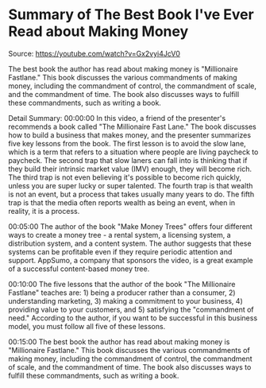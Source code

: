 # Summary of The Best Book I've Ever Read about Making Money

Source: https://youtube.com/watch?v=Gx2vyi4JcV0

The best book the author has read about making money is "Millionaire Fastlane." This book discusses the various commandments of making money, including the commandment of control, the commandment of scale, and the commandment of time. The book also discusses ways to fulfill these commandments, such as writing a book.

Detail Summary: 
00:00:00
In this video, a friend of the presenter's recommends a book called "The Millionaire Fast Lane." The book discusses how to build a business that makes money, and the presenter summarizes five key lessons from the book. The first lesson is to avoid the slow lane, which is a term that refers to a situation where people are living paycheck to paycheck. The second trap that slow laners can fall into is thinking that if they build their intrinsic market value (IMV) enough, they will become rich. The third trap is not even believing it's possible to become rich quickly, unless you are super lucky or super talented. The fourth trap is that wealth is not an event, but a process that takes usually many years to do. The fifth trap is that the media often reports wealth as being an event, when in reality, it is a process.

00:05:00
The author of the book "Make Money Trees" offers four different ways to create a money tree - a rental system, a licensing system, a distribution system, and a content system. The author suggests that these systems can be profitable even if they require periodic attention and support. AppSumo, a company that sponsors the video, is a great example of a successful content-based money tree.

00:10:00
The five lessons that the author of the book "The Millionaire Fastlane" teaches are: 1) being a producer rather than a consumer, 2) understanding marketing, 3) making a commitment to your business, 4) providing value to your customers, and 5) satisfying the "commandment of need." According to the author, if you want to be successful in this business model, you must follow all five of these lessons.

00:15:00
The best book the author has read about making money is "Millionaire Fastlane." This book discusses the various commandments of making money, including the commandment of control, the commandment of scale, and the commandment of time. The book also discusses ways to fulfill these commandments, such as writing a book.

